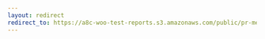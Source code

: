 ```yaml
---
layout: redirect
redirect_to: https://a8c-woo-test-reports.s3.amazonaws.com/public/pr-merge/38535/api/index.html
---
```

